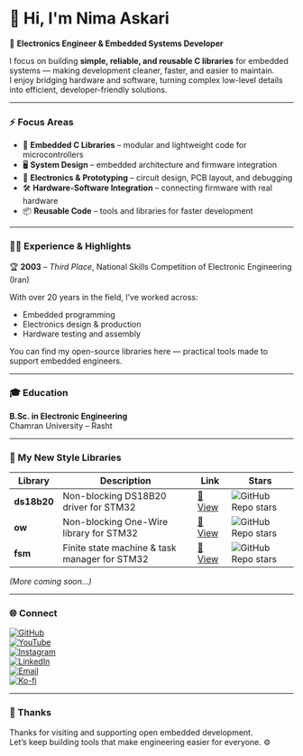 # 👋 Hi, I'm Nima Askari

🚀 **Electronics Engineer & Embedded Systems Developer**  

I focus on building **simple, reliable, and reusable C libraries** for embedded systems — making development cleaner, faster, and easier to maintain.  
I enjoy bridging hardware and software, turning complex low-level details into efficient, developer-friendly solutions.

---

### ⚡ Focus Areas
- 🔧 **Embedded C Libraries** – modular and lightweight code for microcontrollers  
- 🖥 **System Design** – embedded architecture and firmware integration  
- 🔩 **Electronics & Prototyping** – circuit design, PCB layout, and debugging  
- 🛠 **Hardware-Software Integration** – connecting firmware with real hardware  
- 📦 **Reusable Code** – tools and libraries for faster development  

---

### 👨‍💻 Experience & Highlights
🏆 **2003** – *Third Place*, National Skills Competition of Electronic Engineering (Iran)  

With over 20 years in the field, I’ve worked across:  
- Embedded programming  
- Electronics design & production  
- Hardware testing and assembly  

You can find my open-source libraries here — practical tools made to support embedded engineers.  

---

### 🎓 Education
**B.Sc. in Electronic Engineering**  
Chamran University – Rasht  

---

### 🧩 My New Style Libraries

| Library | Description | Link | Stars |
|----------|--------------|------|-------|
| **ds18b20** | Non-blocking DS18B20 driver for STM32 | [🔗 View](https://github.com/nimaltd/ds18b20) | ![GitHub Repo stars](https://img.shields.io/github/stars/NimaLTD/ds18b20?style=social) |
| **ow** | Non-blocking One-Wire library for STM32 | [🔗 View](https://github.com/nimaltd/ow) | ![GitHub Repo stars](https://img.shields.io/github/stars/NimaLTD/ow?style=social) |
| **fsm** | Finite state machine & task manager for STM32 | [🔗 View](https://github.com/nimaltd/fsm) | ![GitHub Repo stars](https://img.shields.io/github/stars/NimaLTD/fsm?style=social) |

*(More coming soon…)*  

---

### 🌐 Connect

[![GitHub](https://img.shields.io/badge/GitHub-Follow-black?style=for-the-badge&logo=github)](https://www.github.com/NimaLTD)  
[![YouTube](https://img.shields.io/badge/YouTube-Subscribe-red?style=for-the-badge&logo=youtube)](https://www.youtube.com/@NimaLTD)  
[![Instagram](https://img.shields.io/badge/Instagram-Follow-purple?style=for-the-badge&logo=instagram)](https://www.instagram.com/github.NimaLTD)  
[![LinkedIn](https://img.shields.io/badge/LinkedIn-Connect-blue?style=for-the-badge&logo=linkedin)](https://linkedin.com/in/nimaltd)  
[![Email](https://img.shields.io/badge/Email-Contact-red?style=for-the-badge&logo=gmail)](mailto:nima.askari@gmail.com)  
[![Ko-fi](https://img.shields.io/badge/Ko--fi-Support-orange?style=for-the-badge&logo=ko-fi)](https://ko-fi.com/nimaltd)  

---

### 💬 Thanks  
Thanks for visiting and supporting open embedded development.  
Let’s keep building tools that make engineering easier for everyone. ⚙️  
